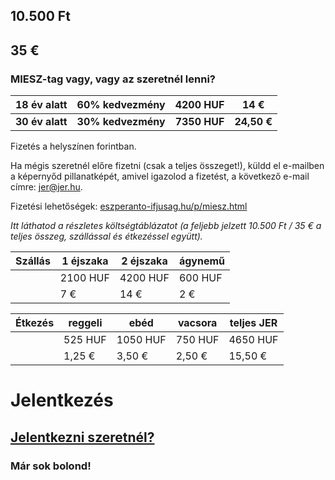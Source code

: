 <!--
.. title: Jelentkezés
.. slug: kotizo
.. date: 2016-02-25 20:28:50 UTC+01:00
.. tags:
.. category:
.. link:
.. description:
.. type: text
-->

## 10.500 Ft

## 35 €

### MIESZ-tag vagy, vagy az szeretnél lenni?

|18 év alatt|60% kedvezmény|**4200 HUF**|14 €|
|-----------|-----------|-----------|-----------|
|**30 év alatt**|**30% kedvezmény**|**7350 HUF**|**24,50 €**|

Fizetés a helyszínen forintban.

Ha mégis szeretnél előre fizetni (csak a teljes összeget!), küldd el e-mailben a képernyőd pillanatképét, amivel igazolod a fizetést, a következő e-mail címre: [jer@jer.hu](mailto:jer@jer.hu).

Fizetési lehetőségek: [eszperanto-ifjusag.hu/p/miesz.html](http://www.eszperanto-ifjusag.hu/p/miesz.html)

*Itt láthatod a részletes költségtáblázatot (a feljebb jelzett 10.500 Ft / 35 € a teljes összeg, szállással és étkezéssel együtt).*

|Szállás|1 éjszaka|2 éjszaka|ágynemű|
|--------|--------|--------|--------|
|        |2100 HUF|4200 HUF| 600 HUF|
|        |     7 €|    14 €|     2 €|

|Étkezés|reggeli|ebéd|vacsora|teljes JER|
|-------|-------|-------|-------|-------|
|        |525 HUF|1050 HUF|750 HUF|4650 HUF|
|        |1,25 €|3,50 €|2,50 €|15,50 €|


# Jelentkezés

## [<i class="fa fa-arrow-right"></i> Jelentkezni szeretnél? <i class="fa fa-arrow-left"></i>](https://docs.google.com/forms/d/1kuHr1AI6Bcv2-mTSCMdL3cUA0WoNJNYt_RY8zYOpB9c/viewform)


### Már <b id="nb">sok</b> bolond!
<ul id="persons"></ul>

<script type="text/javascript">
    window.onload = function() { init() };
    var public_url = "https://docs.google.com/spreadsheets/d/1I7-1SKUjmcEj7X8IrdpCCAKyrnzYawBymnFOX2F58Uw/pubhtml?gid=1068216995&single=true";
    function init() {
        Tabletop.init( { key: public_url, simpleSheet: true, callback: function(data, tabletop) {
            $('#nb').html(data.length);
            data.forEach(function(person) {
                $('#persons').append('<li>'+person['Mia nomo (la oficiala)']+'</li>');
            });
        } } )
    }
</script>
